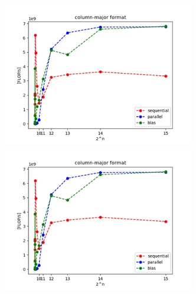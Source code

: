 ![image](misc/mtv_col_blas.png)

![ttv](https://github.com/hrhee/ttv/blob/master/misc/mtv_col_blas.png)
